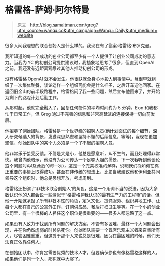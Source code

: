 # 格雷格-萨姆·阿尔特曼

> 原文：<http://blog.samaltman.com/greg?utm_source=wanqu.co&utm_campaign=Wanqu+Daily&utm_medium=website>

很多人问我理想的联合创始人是什么样的。我现在有了答案:格雷格·布罗克曼。

我所知道的每一个成功的创业公司都至少有一个人提供了让创业公司成功的意志力。当我为 YC 的初创公司提供建议时，我抽象地思考了很多，但直到 OpenAI 之前，我还没有近距离观察过其他人推动初创公司的形成。

没有格雷格 OpenAI 就不会发生。他很快就全身心地投入到事情中。我很早就组织了一次集体聚餐，谈论这样一个组织可能会是什么样子，之后开车送他回家。在返回旧金山的前半段路程中，格雷格问了我一些问题，然后宣布他回来了，并开始为剩下的路程计划后勤工作。

从那时起，他就完全融入了，回复任何邮件的平均时间约为 5 分钟。Elon 和我都忙于日常工作，但 Greg 通过不完善的信息和非常高延迟的连接保持一切向前发展。

他招募了创始团队。格雷格是一个世界级的招聘人员(他计划面试的每个细节，深入研究候选人的背景，发送深思熟虑和坚持不懈的后续信息，等等)，我现在更加坚信，创始团队中的某个人必须是一个了不起的招聘人员。

他非常乐于接受反馈。不管是大是小，他总是愿意听，从不生气，而且处理得非常快。我曾向他暗示，他没有为公司传达一个足够大胆的愿景，下一次我听到他谈论这个问题时(以及此后的每一次)，这是一个完美校准的解释，说明我们将如何在真正重要的事情上取得成功。甚至在非传统的想法上，比如当我建议他和伊利亚共同领导这个组织时，他总是思想开放，考虑周到。

格雷格还扮演了‘非技术联合创始人’的角色，这是一个用词不当的说法，因为大多数认识他的人都会说一些类似于“格雷格是我认识的最有生产力的工程师”的话。但他一开始就承担了所有非技术性的角色，定义文化、提供服务、组织异地工作、让每个人都在自己的公寓外工作、订购供应品、餐后打扫卫生等等。在一个小的创业公司里，有一个很棒的人担任这个职位是很重要的——很多人都忽略了这一点。

如果没有人致力于找到所有问题的解决方案，不管有多困难，最终一个大问题会出现，并在你仍然虚弱的时候杀死你。创始团队需要一个首席乐观主义者来召集所有人，尽管困难重重，但这对于那个人来说总是很难，因为在最困难的时候，他们无法真正依靠任何人。

在创始团队中，你肯定需要优秀的技术人才，但要确保你也有像格雷格这样的人。如果他们是同一个人，那你就中大奖了。